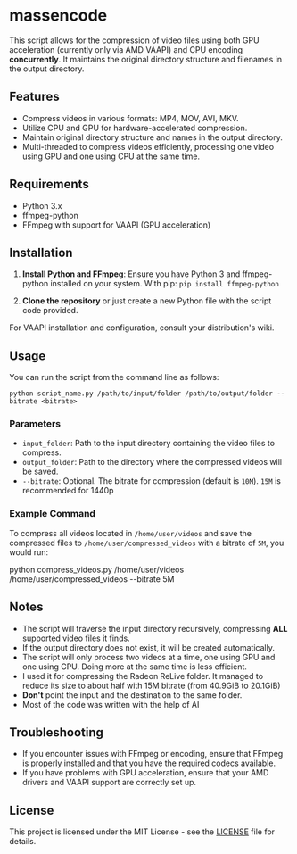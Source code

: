 # massencode

This script allows for the compression of video files using both GPU acceleration (currently only via AMD VAAPI) and CPU encoding **concurrently**. It maintains the original directory structure and filenames in the output directory.

## Features

- Compress videos in various formats: MP4, MOV, AVI, MKV.
- Utilize CPU and GPU for hardware-accelerated compression.
- Maintain original directory structure and names in the output directory.
- Multi-threaded to compress videos efficiently, processing one video using GPU and one using CPU at the same time.

## Requirements

- Python 3.x
- ffmpeg-python
- FFmpeg with support for VAAPI (GPU acceleration)

## Installation

1. **Install Python and FFmpeg**: Ensure you have Python 3 and ffmpeg-python installed on your system.
With pip:
`pip install ffmpeg-python`

2. **Clone the repository** or just create a new Python file with the script code provided.

For VAAPI installation and configuration, consult your distribution's wiki.

## Usage

You can run the script from the command line as follows:

`python script_name.py /path/to/input/folder /path/to/output/folder --bitrate <bitrate>`

### Parameters

- `input_folder`: Path to the input directory containing the video files to compress.
- `output_folder`: Path to the directory where the compressed videos will be saved.
- `--bitrate`: Optional. The bitrate for compression (default is `10M`). `15M` is recommended for 1440p

### Example Command

To compress all videos located in `/home/user/videos` and save the compressed files to `/home/user/compressed_videos` with a bitrate of `5M`, you would run:

python compress_videos.py /home/user/videos /home/user/compressed_videos --bitrate 5M

## Notes

- The script will traverse the input directory recursively, compressing **ALL** supported video files it finds.
- If the output directory does not exist, it will be created automatically.
- The script will only process two videos at a time, one using GPU and one using CPU. Doing more at the same time is less efficient.
- I used it for compressing the Radeon ReLive folder. It managed to reduce its size to about half with 15M bitrate (from 40.9GiB to 20.1GiB)
- **Don't** point the input and the destination to the same folder.
- Most of the code was written with the help of AI

## Troubleshooting

- If you encounter issues with FFmpeg or encoding, ensure that FFmpeg is properly installed and that you have the required codecs available.
- If you have problems with GPU acceleration, ensure that your AMD drivers and VAAPI support are correctly set up.

## License

This project is licensed under the MIT License - see the [LICENSE](LICENSE) file for details.
